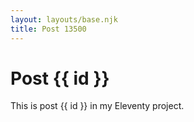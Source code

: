 ```yaml
---
layout: layouts/base.njk
title: Post 13500
---
```


# Post {{ id }}

This is post {{ id }} in my Eleventy project.
